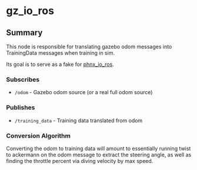 # gz_io_ros

## Summary

This node is responsible for translating gazebo odom messages into TrainingData messages when training in sim.

Its goal is to serve as a fake for [phnx_io_ros](phnx_io_ros.md).

### Subscribes

- `/odom` - Gazebo odom source (or a real full odom source)

### Publishes

- `/training_data` - Training data translated from odom

### Conversion Algorithm

Converting the odom to training data will amount to essentially running twist to ackermann on the odom message to
extract the steering angle, as well as finding the throttle percent via diving velocity by max speed.